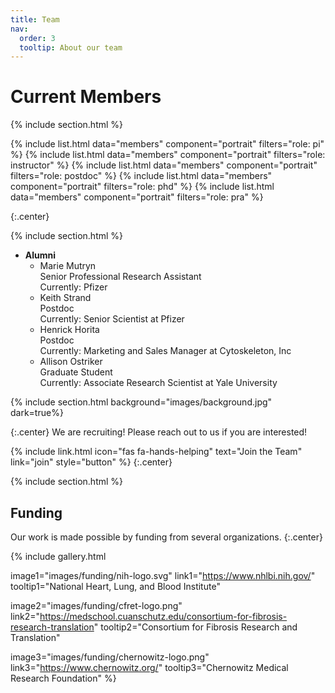 ```yaml
---
title: Team
nav:
  order: 3
  tooltip: About our team
---
```


# <i class="fas fa-users"></i>Current Members

{% include section.html %}

{%
  include list.html
  data="members"
  component="portrait"
  filters="role: pi"
%}
{%
  include list.html
  data="members"
  component="portrait"
  filters="role: instructor"
%}
{%
  include list.html
  data="members"
  component="portrait"
  filters="role: postdoc"
%}
{%
  include list.html
  data="members"
  component="portrait"
  filters="role: phd"
%}
{%
  include list.html
  data="members"
  component="portrait"
  filters="role: pra"
%}

{:.center}

{% include section.html %}
- **Alumni**
  - Marie Mutryn<br>
  Senior Professional Research Assistant<br>
  Currently: Pfizer
  - Keith Strand<br>
  Postdoc<br>
  Currently: Senior Scientist at Pfizer
  - Henrick Horita<br>
  Postdoc<br>
  Currently: Marketing and Sales Manager at Cytoskeleton, Inc
  - Allison Ostriker<br>
  Graduate Student<br>
  Currently: Associate Research Scientist at Yale University

{% include section.html background="images/background.jpg" dark=true%}

{:.center}
We are recruiting! Please reach out to us if you are interested!

{%
  include link.html
  icon="fas fa-hands-helping"
  text="Join the Team"
  link="join"
  style="button"
%}
{:.center}

{% include section.html %}

## Funding

Our work is made possible by funding from several organizations.
{:.center}



{%
  include gallery.html

  image1="images/funding/nih-logo.svg"
  link1="https://www.nhlbi.nih.gov/"
  tooltip1="National Heart, Lung, and Blood Institute"

  image2="images/funding/cfret-logo.png"
  link2="https://medschool.cuanschutz.edu/consortium-for-fibrosis-research-translation"
  tooltip2="Consortium for Fibrosis Research and Translation"

  image3="images/funding/chernowitz-logo.png"
  link3="https://www.chernowitz.org/"
  tooltip3="Chernowitz Medical Research Foundation"
%}
